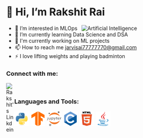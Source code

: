 <h1 align="centre">👋 Hi, I’m Rakshit Rai</h1>

<img align="right" alt="Artificial Intelligence" src="https://media.giphy.com/media/nWYhuWzGRVEhKC044Z/giphy.gif" width="300"/> 

- 👀 I’m interested in MLOps
- 🌱 I’m currently learning Data Science and DSA
- 🔭 I'm currently working on ML projects
- 📫 How to reach me jarvisai77777770@gmail.com
- ⚡ I love lifting weights and playing badminton 
### Connect with me:
<a href="https://www.linkedin.com/in/rakshit-rai-40a540308/">
  <img align="left" alt="Rakshit's Linkdein" width="22px" src="https://cdn.jsdelivr.net/npm/simple-icons@v3/icons/linkedin.svg" />
</a>
</br>

### Languages and Tools:
<div>
  <img src="https://github.com/devicons/devicon/blob/1119b9f84c0290e0f0b38982099a2bd027a48bf1/icons/python/python-original.svg" title="Python" alt="Python" width=40 height=40/>
  <img src="https://github.com/devicons/devicon/blob/1119b9f84c0290e0f0b38982099a2bd027a48bf1/icons/tensorflow/tensorflow-original.svg" title="TensorFlow" alt="TensorFlow" width=40 height=40/>
  <img src="https://github.com/devicons/devicon/blob/1119b9f84c0290e0f0b38982099a2bd027a48bf1/icons/jupyter/jupyter-original-wordmark.svg" title="JupyterNB" alt="JupyterNB" width=40 height=40/>
  <img src="https://github.com/devicons/devicon/blob/1119b9f84c0290e0f0b38982099a2bd027a48bf1/icons/c/c-original.svg" title="C" alt="C" width=40 height=40/>
  <img src="https://github.com/devicons/devicon/blob/1119b9f84c0290e0f0b38982099a2bd027a48bf1/icons/html5/html5-original-wordmark.svg" title="HTML" alt="HTML" width=40 height=40/>
  <img src="https://github.com/devicons/devicon/blob/1119b9f84c0290e0f0b38982099a2bd027a48bf1/icons/java/java-original.svg" title="Java" alt="Java" width=40 height=40/>

</div>
<!---
A-A-D-I-C-O-D-E/A-A-D-I-C-O-D-E is a ✨ special ✨ repository because its `README.md` (this file) appears on your GitHub profile.
You can click the Preview link to take a look at your changes.
--->
